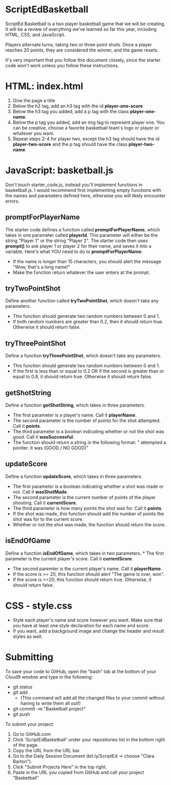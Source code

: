 # ScriptEdBasketball
ScriptEd Basketball is a two player basketball game that we will be creating. It will be a review of everything we've learned so far this year, including HTML, CSS, and JavaScript.

Players alternate turns, taking two or three point shots. Once a player reaches 20 points, they are considered the winner, and the game resets.

It's very important that you follow this document closely, since the starter code won't work unless you follow these instructions.

# HTML: index.html
1. Give the page a title
2. Below the h2 tag, add an h3 tag with the id **player-one-score**
3. Below the h3 tag you added, add a p tag with the class **player-one-name**.
4. Below the p tag you added, add an img tag to represent player one. You can be creative, choose a favorite basketball team's logo or player or whatever you want.
5. Repeat steps 2-4 for player two, except the h3 tag should have the id **player-two-score** and the p tag should have the class **player-two-name**

# JavaScript: basketball.js
Don't touch starter_code.js, instead you'll implement functions in basketball.js. I would recommend first implementing empty functions with the names and parameters defined here, otherwise you will likely encounter errors.

## promptForPlayerName
The starter code defines a function called **promptForPlayerName**, which takes in one parameter called **playerId**. This parameter will either be the string "Player 1" or the string "Player 2". The starter code then uses **prompt()** to ask player 1 or player 2 for their name, and saves it into a variable.
Here's what YOU need to do to **promptForPlayerName**:
* If the name is longer than 15 characters, you should alert the message "Wow, that's a long name!"
* Make the function return whatever the user enters at the prompt.

## tryTwoPointShot
Define another function called **tryTwoPointShot**, which doesn't take any parameters.
* This function should generate two random numbers between 0 and 1. 
* If both random numbers are greater than 0.2, then it should return true. Otherwise it should return false.

## tryThreePointShot
Define a function **tryThreePointShot**, which doesn't take any parameters. 
* This function should generate two random numbers between 0 and 1. 
* If the first is less than or equal to 0.2 OR if the second is greater than or equal to 0.8, it should return true. Otherwise it should return false.

## getShotString
Define a function **getShotString**, which takes in three parameters.
* The first parameter is a player's name. Call it **playerName**.
* The second parameter is the number of points for the shot attempted. Call it **points**.
* The third parameter is a boolean indicating whether or not the shot was good. Call it **wasSuccessful**.
* The function should return a string in the following format: "<PLAYER NAME> attempted a <NUMBER OF POINTS> pointer. It was (GOOD / NO GOOD)"

## updateScore
Define a function **updateScore**, which takes in three parameters.
* The first parameter is a boolean indicating whether a shot was made or not. Call it **wasShotMade**.
* The second parameter is the current number of points of the player shooting. Call it **currentScore**.
* The third parameter is how many points the shot was for. Call it **points**.
* If the shot was made, this function should add the number of points the shot was for to the current score.
* Whether or not the shot was made, the function should return the score.

## isEndOfGame
Define a function **isEndOfGame**, which takes in two parameters. * The first parameter is the current player's score. Call it **currentScore**.
* The second paremter is the current player's name. Call it **playerName**.
* If the score is >= 20, this function should alert "The game is over, <PLAYER NAME> won".
* If the score is >=20, this function should return true. Otherwise, it should return false.

# CSS - style.css
* Style each player's name and score however you want. Make sure that you have at least one style declaration for each name and score.
* If you want, add a background image and change the header and result styles as well.

# Submitting
To save your code to GitHub, open the "bash" tab at the bottom of your Cloud9 window and type in the following:
* git status
* git add .
    * (This command will add all the changed files to your commit without having to write them all out!)
* git commit -m "Basketball project"
* git push

To submit your project:
1. Go to GitHub.com
2. Click 'ScriptEdBasketball' under your repositories list in the bottom right of the page.
3. Copy the URL from the URL bar.
4. Go to the Daily Session Document (bit.ly/ScriptEd -> choose "Clara Barton").
5. Click "Submit Projects Here" in the top right.
6. Paste in the URL you copied from GitHub and call your project "Basketball"